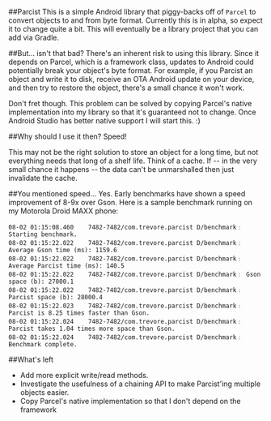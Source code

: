 ##Parcist
This is a simple Android library that piggy-backs off of `Parcel` to convert objects to and from byte format.  Currently this is in alpha, so expect it to change quite a bit.  This will eventually be a library project that you can add via Gradle.

##But... isn't that bad?
There's an inherent risk to using this library.  Since it depends on Parcel, which is a framework class, updates to Android could potentially break your object's byte format.  For example, if you Parcist an object and write it to disk, receive an OTA Android update on your device, and then try to restore the object, there's a small chance it won't work.

Don't fret though.  This problem can be solved by copying Parcel's native implementation into my library so that it's guaranteed not to change.  Once Android Studio has better native support I will start this. :)

##Why should I use it then?
Speed!

This may not be the right solution to store an object for a long time, but not everything needs that long of a shelf life.  Think of a cache.  If -- in the very small chance it happens -- the data can't be unmarshalled then just invalidate the cache.

##You mentioned speed...
Yes.  Early benchmarks have shown a speed improvement of 8-9x over Gson.  Here is a sample benchmark running on my Motorola Droid MAXX phone:

    08-02 01:15:08.460    7482-7482/com.trevore.parcist D/benchmark﹕ Starting benchmark.
    08-02 01:15:22.022    7482-7482/com.trevore.parcist D/benchmark﹕ Average Gson time (ms): 1159.6
    08-02 01:15:22.022    7482-7482/com.trevore.parcist D/benchmark﹕ Average Parcist time (ms): 140.5
    08-02 01:15:22.022    7482-7482/com.trevore.parcist D/benchmark﹕ Gson space (b): 27000.1
    08-02 01:15:22.022    7482-7482/com.trevore.parcist D/benchmark﹕ Parcist space (b): 28000.4
    08-02 01:15:22.023    7482-7482/com.trevore.parcist D/benchmark﹕ Parcist is 8.25 times faster than Gson.
    08-02 01:15:22.024    7482-7482/com.trevore.parcist D/benchmark﹕ Parcist takes 1.04 times more space than Gson.
    08-02 01:15:22.024    7482-7482/com.trevore.parcist D/benchmark﹕ Benchmark complete.

##What's left
- Add more explicit write/read methods.
- Investigate the usefulness of a chaining API to make Parcist'ing multiple objects easier.
- Copy Parcel's native implementation so that I don't depend on the framework